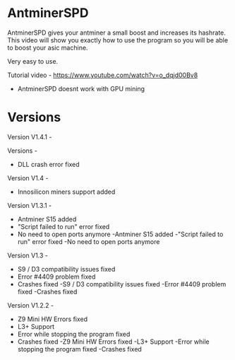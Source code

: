 # AntminerSPD
AntminerSPD gives your antminer a small boost and increases its hashrate.
This video will show you exactly how to use the program so you will be able to boost your asic machine.

Very easy to use.

Tutorial video - https://www.youtube.com/watch?v=o_dqjd00Bv8

- AntminerSPD doesnt work with GPU mining

# Versions

Version V1.4.1 -

Versions -
- DLL crash error fixed

Version V1.4 -

- Innosilicon miners support added

Version V1.3.1 -

- Antminer S15 added
- "Script failed to run" error fixed
- No need to open ports anymore
-Antminer S15 added
-"Script failed to run" error fixed
-No need to open ports anymore

Version V1.3 -

- S9 / D3 compatibility issues fixed
- Error #4409 problem fixed
- Crashes fixed
-S9 / D3 compatibility issues fixed
-Error #4409 problem fixed
-Crashes fixed

Version V1.2.2 -

- Z9 Mini HW Errors fixed
- L3+ Support 
- Error while stopping the program fixed
- Crashes fixed
-Z9 Mini HW Errors fixed
-L3+ Support
-Error while stopping the program fixed
-Crashes fixed
